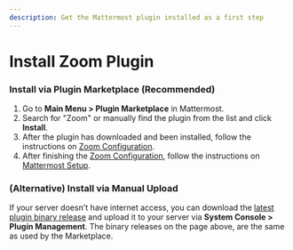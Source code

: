 ```yaml
---
description: Get the Mattermost plugin installed as a first step
---
```


# Install Zoom Plugin

### Install via Plugin Marketplace \(Recommended\)

1. Go to **Main Menu > Plugin Marketplace** in Mattermost.
2. Search for "Zoom" or manually find the plugin from the list and click **Install**.
3. After the plugin has downloaded and been installed, follow the instructions on [Zoom Configuration](zoom-configuration/).
4. After finishing the [Zoom Configuration](zoom-configuration/), follow the instructions on [Mattermost Setup](mattermost-setup.md).

### \(Alternative\) Install via Manual Upload

If your server doesn't have internet access, you can download the [latest plugin binary release](https://github.com/mattermost/mattermost-plugin-zoom/releases) and upload it to your server via **System Console > Plugin Management**. The binary releases on the page above, are the same as used by the Marketplace.
